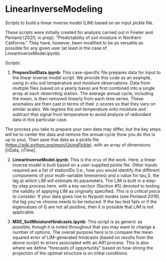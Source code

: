 # LinearInverseModeling
Scripts to build a linear inverse model (LIM) based on an input pickle file.

These scripts were initially created for analysis carried out in Fowler and Penland (2020; in prep): "Predictability of soil moisture in Northern California." They have, however, been modified to be as versatile as possible for any given user (at least in the case of LinearInverseModel.ipynb). 

Scripts: 
1. <b>PrepareSoilData.ipynb</b>: This case-specific file prepares data for input to the linear inverse model script. We provide this code as an example, using in-situ soil temperature and moisture observations. Data from multiple files (saved on a yearly basis) are first combined into a single array at each observting station. The average annual cycle, including the mean, is then removed linearly from each time series. These anomalies are then cast in terms of their z-scores so that they vary on similar scales. We regress the soil temperature onto moisture and subtract that signal from temperature to avoid analysis of redundant data in this particular case. 


The process *you* take to prepare your own data may differ, but the key steps will be to center the data and remove the annual cycle (how you do this is up to you). Then save that data as a pickle file (https://wiki.python.org/moin/UsingPickle), with an array of dimensions [nData, nTime]. 

2. <b>LinearInverseModel.ipynb</b>: This is the crux of the work. Here, a linear inverse model is built based on a user-supplied pickle file. Other inputs required are a list of stationIDs (i.e., how you would identify the different components of your multi-variable timeseries) and a value for tau_0, the lag at which LIM will estimate its parameters. The LIM is built in a step-by-step process here, with a key section (Section #5) devoted to testing the validity of applying LIM as originally specified. *This is a critical piece to consider.* If your data gives rise to Nyquist modes (see Penland 2019), the lag you've chosne needs to be reduced. If the tau test fails or if the eigenvalues of Q are not all positive, then it is possible that LIM is not applicable. 


3. <b>MSE_SoilMoistureHindcasts.ipynb</b>: This script is as generic as possible, though it is noted throughout that you may want to change a number of options. The overall purpose here is to compare the mean squared error of LIM-generated hindcasts (based on results from the above script) to errors associated with an AR1 process. This is also where we define "forecasts of opportunity" based on how strong the projection of the optimal structure is on initial conditions. 

